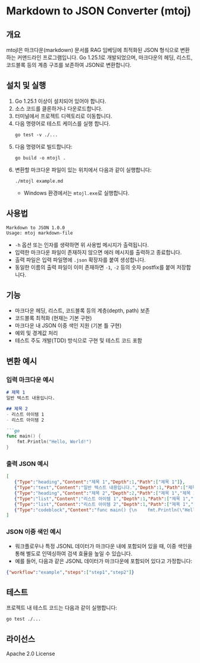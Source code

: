 # Markdown to JSON Converter (mtoj)

## 개요
mtojl은 마크다운(markdown) 문서를 RAG 임베딩에 최적화된 JSON 형식으로 변환하는 커맨드라인 프로그램입니다. Go 1.25.1로 개발되었으며, 마크다운의 헤딩, 리스트, 코드블록 등의 계층 구조를 보존하여 JSON로 변환합니다.

## 설치 및 실행
1. Go 1.25.1 이상이 설치되어 있어야 합니다.
2. 소스 코드를 클론하거나 다운로드합니다.
3. 터미널에서 프로젝트 디렉토리로 이동합니다.
4. 다음 명령어로 테스트 케이스를 실행 합니다.
   ```
   go test -v ./...
   ```
5. 다음 명령어로 빌드합니다:
   ```
   go build -o mtojl .
   ```
6. 변환할 마크다운 파일이 있는 위치에서 다음과 같이 실행합니다:
   ```
   ./mtojl example.md
   ```
   - Windows 환경에서는 `mtojl.exe`로 실행합니다.


## 사용법
```
Markdown to JSON 1.0.0
Usage: mtoj markdown-file
```
- `-h` 옵션 또는 인자를 생략하면 위 사용법 메시지가 출력됩니다.
- 입력한 마크다운 파일이 존재하지 않으면 에러 메시지를 출력하고 종료합니다.
- 출력 파일은 입력 파일명에 `.json` 확장자를 붙여 생성합니다.
- 동일한 이름의 출력 파일이 이미 존재하면 `-1`, `-2` 등의 숫자 postfix를 붙여 저장합니다.

## 기능
- 마크다운 헤딩, 리스트, 코드블록 등의 계층(depth, path) 보존
- 코드블록 최적화 (현재는 기본 구현)
- 마크다운 내 JSON 이중 색인 지원 (기본 틀 구현)
- 예외 및 경계값 처리
- 테스트 주도 개발(TDD) 방식으로 구현 및 테스트 코드 포함

## 변환 예시

### 입력 마크다운 예시
```markdown
# 제목 1
일반 텍스트 내용입니다.

## 제목 2
- 리스트 아이템 1
- 리스트 아이템 2

```go
func main() {
    fmt.Println("Hello, World!")
}
```

### 출력 JSON 예시
```json
[
   {"Type":"heading","Content":"제목 1","Depth":1,"Path":["제목 1"]},
   {"Type":"text","Content":"일반 텍스트 내용입니다.","Depth":1,"Path":["제목 1"]},
   {"Type":"heading","Content":"제목 2","Depth":2,"Path":["제목 1","제목 2"]},
   {"Type":"list","Content":"리스트 아이템 1","Depth":1,"Path":["제목 1","제목 2"]},
   {"Type":"list","Content":"리스트 아이템 2","Depth":1,"Path":["제목 1","제목 2"]},
   {"Type":"codeblock","Content":"func main() {\n    fmt.Println(\"Hello, World!\")\n}\n","Depth":2,"Path":["제목 1","제목 2"]}
]
```

### JSON 이중 색인 예시
- 워크플로우나 특정 JSONL 데이터가 마크다운 내에 포함되어 있을 때, 이중 색인을 통해 별도로 인덱싱하여 검색 효율을 높일 수 있습니다.
- 예를 들어, 다음과 같은 JSONL 데이터가 마크다운에 포함되어 있다고 가정합니다:

```json
{"workflow":"example","steps":["step1","step2"]}
```

## 테스트
프로젝트 내 테스트 코드는 다음과 같이 실행합니다:
```
go test ./...
```

## 라이선스
Apache 2.0 License
